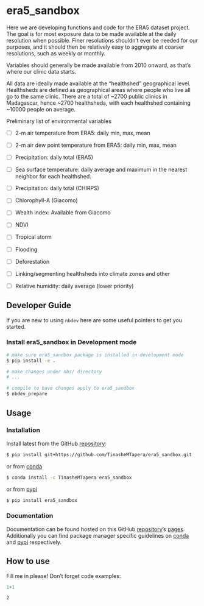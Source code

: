# era5_sandbox


<!-- WARNING: THIS FILE WAS AUTOGENERATED! DO NOT EDIT! -->

Here we are developing functions and code for the ERA5 dataset project.
The goal is for most exposure data to be made available at the daily
resolution when possible. Finer resolutions shouldn’t ever be needed for
our purposes, and it should then be relatively easy to aggregate at
coarser resolutions, such as weekly or monthly.

Variables should generally be made available from 2010 onward, as that’s
where our clinic data starts.

All data are ideally made available at the “healthshed” geographical
level. Healthsheds are defined as geographical areas where people who
live all go to the same clinic. There are a total of ~2700 public
clinics in Madagascar, hence ~2700 healthsheds, with each healthshed
containing ~10000 people on average.

Preliminary list of environmental variables

- ☐ 2-m air temperature from ERA5: daily min, max, mean

- ☐ 2-m air dew point temperature from ERA5: daily min, max, mean

- ☐ Precipitation: daily total (ERA5)

- ☐ Sea surface temperature: daily average and maximum in the nearest
  neighbor for each healthshed.

- ☐ Precipitation: daily total (CHIRPS)

- ☐ Chlorophyll-A (Giacomo)

- ☐ Wealth index: Available from Giacomo

- ☐ NDVI

- ☐ Tropical storm

- ☐ Flooding

- ☐ Deforestation

- ☐ Linking/segmenting healthsheds into climate zones and other

- ☐ Relative humidity: daily average (lower priority)

## Developer Guide

If you are new to using `nbdev` here are some useful pointers to get you
started.

### Install era5_sandbox in Development mode

``` sh
# make sure era5_sandbox package is installed in development mode
$ pip install -e .

# make changes under nbs/ directory
# ...

# compile to have changes apply to era5_sandbox
$ nbdev_prepare
```

## Usage

### Installation

Install latest from the GitHub
[repository](https://github.com/TinasheMTapera/era5_sandbox):

``` sh
$ pip install git+https://github.com/TinasheMTapera/era5_sandbox.git
```

or from [conda](https://anaconda.org/TinasheMTapera/era5_sandbox)

``` sh
$ conda install -c TinasheMTapera era5_sandbox
```

or from [pypi](https://pypi.org/project/era5_sandbox/)

``` sh
$ pip install era5_sandbox
```

### Documentation

Documentation can be found hosted on this GitHub
[repository](https://github.com/TinasheMTapera/era5_sandbox)’s
[pages](https://TinasheMTapera.github.io/era5_sandbox/). Additionally
you can find package manager specific guidelines on
[conda](https://anaconda.org/TinasheMTapera/era5_sandbox) and
[pypi](https://pypi.org/project/era5_sandbox/) respectively.

## How to use

Fill me in please! Don’t forget code examples:

``` python
1+1
```

    2
